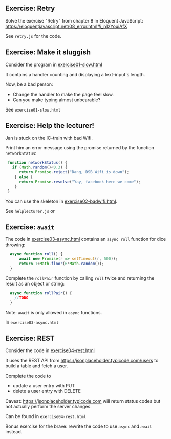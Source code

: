 Exercise: Retry
---------------

Solve the exercise "Retry" from chapter 8 in Eloquent JavaScript: https://eloquentjavascript.net/08_error.html#i_n1zYouiAfX

See `retry.js` for the code.

Exercise: Make it sluggish
--------------------------

Consider the program in [exercise01-slow.html](exercise01-slow.html)

It contains a handler counting and displaying a text-input's length.

Now, be a bad person:
- Change the handler to make the page feel slow.
- Can you make typing almost unbearable?

See `exercise01-slow.html`


Exercise: Help the lecturer!
----------------------------

Jan is stuck on the IC-train with bad Wifi.

Print him an error message using the
promise returned by the function `networkStatus`:

```javascript
 function networkStatus() {
   if (Math.random()<0.3) {
      return Promise.reject("Dang, DSB Wifi is down");
    } else {
      return Promise.resolve("Yay, facebook here we come");
    }
 }
 ```

You can use the skeleton in [exercise02-badwifi.html](exercise02-badwifi.html).

See `helplecturer.js` or 

Exercise: `await`
-----------------

The code in [exercise03-async.html](exercise03-async.html)
contains an `async roll` function for dice throwing:

```javascript
  async function roll() {
      await new Promise(r => setTimeout(r, 500));
      return 1+Math.floor(6*Math.random());
  }
```

Complete the `rollPair` function by calling `roll` twice
and returning the result as an object or string:
```javascript
  async function rollPair() {
    //TODO
  }
```

Note: `await` is only allowed in `async` functions.

In `exercise03-async.html`

Exercise: REST
--------------

Consider the code in [exercise04-rest.html](exercise04-rest.html)

It uses the REST API from https://jsonplaceholder.typicode.com/users
to build a table and fetch a user.

Complete the code to 
- update a user entry with PUT
- delete a user entry with DELETE

Caveat: https://jsonplaceholder.typicode.com
will return status codes but not actually perform the server changes.

Can be found in `exercise04-rest.html`

Bonus exercise for the brave: rewrite the code to use `async` and `await` instead.
